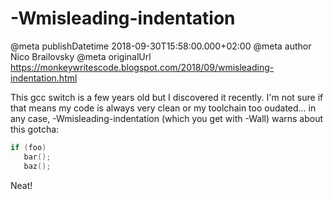 # -Wmisleading-indentation

@meta publishDatetime 2018-09-30T15:58:00.000+02:00
@meta author Nico Brailovsky
@meta originalUrl https://monkeywritescode.blogspot.com/2018/09/wmisleading-indentation.html

This gcc switch is a few years old but I discovered it recently. I'm not sure if that means my code is always very clean or my toolchain too oudated... in any case, -Wmisleading-indentation (which you get with -Wall) warns about this gotcha:

```c++
if (foo)
   bar();
   baz();
```

Neat!

